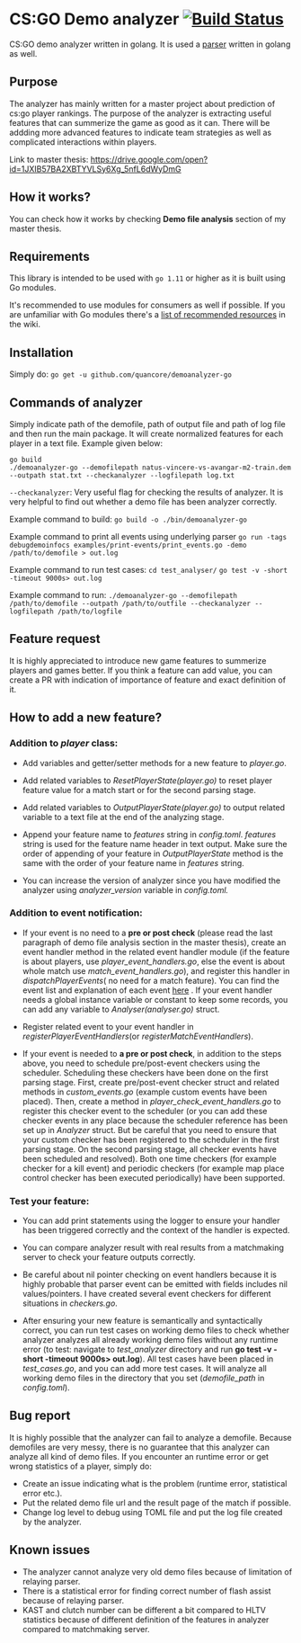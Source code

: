 # CS:GO Demo analyzer [![Build Status](https://travis-ci.com/quancore/demoanalyzer-go.svg?branch=master)](https://travis-ci.com/quancore/demoanalyzer-go)

CS:GO demo analyzer written in golang. It is used a [parser](https://github.com/markus-wa/demoinfocs-golang) written in golang as well. 


## Purpose

The analyzer has mainly written for a master project about prediction of cs:go player rankings. The purpose of the analyzer is extracting useful features that can summerize the game as good as it can. There will be addding more advanced features to indicate team strategies as well as complicated interactions within players.

Link to master thesis: https://drive.google.com/open?id=1JXIB57BA2XBTYVLSy6Xg_5nfL6dWyDmG

## How it works?

You can check how it works by checking **Demo file analysis** section of my master thesis.
 
## Requirements

This library is intended to be used with  `go 1.11`  or higher as it is built using Go modules.

It's recommended to use modules for consumers as well if possible. If you are unfamiliar with Go modules there's a  [list of recommended resources](https://github.com/markus-wa/demoinfocs-golang/wiki/Go-Modules#recommended-links--articles)  in the wiki.

## Installation

Simply do:  `go get -u github.com/quancore/demoanalyzer-go`

## Commands of analyzer

Simply indicate path of the demofile, path of output file and path of log file and then run the main package. It will create normalized features for each player in a text file. Example given below:

    go build
    ./demoanalyzer-go --demofilepath natus-vincere-vs-avangar-m2-train.dem --outpath stat.txt --checkanalyzer --logfilepath log.txt

`--checkanalyzer`: Very useful flag for checking the results of analyzer. It is very helpful to find out whether a demo file has been analyzer correctly.

Example command to build:
`go build -o ./bin/demoanalyzer-go`

Example command to print all events using underlying parser
`go run -tags debugdemoinfocs examples/print-events/print_events.go -demo /path/to/demofile > out.log`

Example command to run test cases:
`cd test_analyser/`
`go test -v -short -timeout 9000s> out.log`

Example command to run:
`./demoanalyzer-go --demofilepath /path/to/demofile --outpath /path/to/outfile --checkanalyzer --logfilepath /path/to/logfile`

## Feature request

It is highly appreciated to introduce new game features to summerize players and games better. If you think a feature can add value, you can create a PR with indication of importance of feature and exact definition of it.

## How to add a new feature?

### Addition to *player* class:

    

-   Add variables and getter/setter methods for a new feature to *player.go*.
   
-   Add related variables to *ResetPlayerState(player.go)* to reset player feature value for a match start or for the second parsing stage.
   
-   Add related variables to *OutputPlayerState(player.go)*  to output related variable to a text file at the end of the analyzing stage.
   
-   Append your feature name to *features* string in *config.toml*.  *features* string is used for the feature name header in text output. Make sure the order of appending of your feature in *OutputPlayerState* method is the same with the order of your feature name in *features* string.
   
-   You can increase the version of analyzer since you have modified the analyzer using *analyzer_version* variable in *config.toml.*
    

### Addition to event notification:
-   If your event is no need to a **pre or post check** (please read the last paragraph of demo file analysis section in the master thesis), create an event handler method in the related event handler module (if the feature is about players, use *player_event_handlers.go*, else the event is about whole match use *match_event_handlers.go*), and register this handler in *dispatchPlayerEvents*( no need for a match feature). You can find the event list and explanation of each event [here](https://godoc.org/github.com/markus-wa/demoinfocs-golang/events) . If your event handler needs a global instance variable or constant to keep some records, you can add any variable to *Analyser(analyser.go)* struct.
   
-   Register related event to your event handler in *registerPlayerEventHandlers*(or *registerMatchEventHandlers*).
   
-   If your event is needed to **a pre or post check**, in addition to the steps above, you need to schedule pre/post-event checkers using the scheduler. Scheduling these checkers have been done on the first parsing stage. First, create pre/post-event checker struct and related methods in *custom_events.go* (example custom events have been placed). Then, create a method in *player_check_event_handlers.go* to register this checker event to the scheduler (or you can add these checker events in any place because the scheduler reference has been set up in *Analyzer* struct. But be careful that you need to ensure that your custom checker has been registered to the scheduler in the first parsing stage. On the second parsing stage, all checker events have been scheduled and resolved). Both one time checkers (for example checker for a kill event) and periodic checkers (for example map place control checker has been executed periodically) have been supported.
    
### Test your feature:

    

-   You can add print statements using the logger to ensure your handler has been triggered correctly and the context of the handler is expected.
   
-   You can compare analyzer result with real results from a matchmaking server to check your feature outputs correctly.
   
-   Be careful about nil pointer checking on event handlers because it is highly probable that parser event can be emitted with fields includes nil values/pointers. I have created several event checkers for different situations in *checkers.go*.
   

- After ensuring your new feature is semantically and syntactically correct, you can run test cases on working demo files to check whether analyzer analyzes all already working demo files without any runtime error (to test: navigate to *test_analyzer* directory and run **go test -v -short -timeout 9000s> out.log**).  All test cases have been placed in *test_cases.go*, and you can add more test cases. It will analyze all working demo files in the directory that you set (*demofile_path* in *config.toml*).

## Bug report

It is highly possible that the analyzer can fail to analyze a demofile. Because demofiles are very messy, there is no guarantee that this analyzer can analyze all kind of demo files. If you encounter an runtime error or get wrong statistics of a player, simply do: 
 - Create an issue indicating what is the problem (runtime error, statistical error etc.).
 - Put the related demo file url and the result page of the match if possible.
 - Change log level to debug using TOML file and put the log file created by the analyzer.

## Known issues

 - The analyzer cannot analyze very old demo files because of limitation of relaying parser.
 - There is a statistical error for finding correct number of flash assist because of relaying parser.
 - KAST and clutch number can be different a bit compared to HLTV statistics because of different definition of the features in analyzer compared to matchmaking server.

